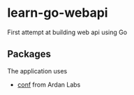 # learn-go-webapi
First attempt at building web api using Go

## Packages
The application uses 
- [conf](https://pkg.go.dev/github.com/ardanlabs/conf) from Ardan Labs
